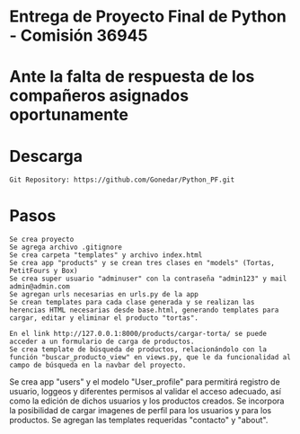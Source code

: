 # Entrega de Proyecto Final de Python - Comisión 36945

# Ante la falta de respuesta de los compañeros asignados oportunamente 

# Descarga

    Git Repository: https://github.com/Gonedar/Python_PF.git

# Pasos

    Se crea proyecto
    Se agrega archivo .gitignore
    Se crea carpeta "templates" y archivo index.html
    Se crea app "products" y se crean tres clases en "models" (Tortas, PetitFours y Box)
    Se crea super usuario "adminuser" con la contraseña "admin123" y mail admin@admin.com
    Se agregan urls necesarias en urls.py de la app
    Se crean templates para cada clase generada y se realizan las herencias HTML necesarias desde base.html, generando templates para cargar, editar y eliminar el producto "tortas". 

    En el link http://127.0.0.1:8000/products/cargar-torta/ se puede acceder a un formulario de carga de productos.
    Se crea template de búsqueda de productos, relacionándolo con la función "buscar_producto_view" en views.py, que le da funcionalidad al campo de búsqueda en la navbar del proyecto.
Se crea app "users" y el modelo "User_profile" para permitirá registro de usuario, loggeos y diferentes permisos al validar el acceso adecuado, así como la edición de dichos usuarios y los productos creados. 
Se incorpora la posibilidad de cargar imagenes de perfil para los usuarios y para los productos.
Se agregan las templates requeridas "contacto" y "about".
